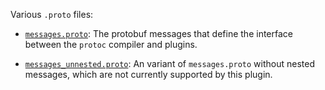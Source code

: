 Various `.proto` files:

* [`messages.proto`](messages.proto):
  The protobuf messages that define the interface between the `protoc`
  compiler and plugins.

* [`messages_unnested.proto`](messages_unnested.proto):
  An variant of `messages.proto` without nested messages, which are
  not currently supported by this plugin.
